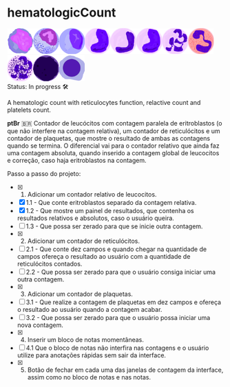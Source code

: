 # hematologicCount 
<img src="assets/img/mieloblasto.png" width='60px'><img src="assets/img/promielo.png" width='60px'><img src="assets/img/mielo.png" width='60px'><img src="assets/img/meta.png" width='60px'><img src="assets/img/bastao.png" width='60px'><img src="assets/img/meta.png" width='60px'><img src="assets/img/seg.png" width='60px'><img src="assets/img/eos.png" width='60px'><img src="assets/img/bas.png" width='60px'><img src="assets/img/linTip.png" width='60px'><img src="assets/img/eritro.png" width='60px'><br>
Status: In progress 🛠️
<p>A hematologic count with reticulocytes function, relactive count and platelets count. </p>

**ptBr** 🇧🇷
Contador de leucócitos com contagem paralela de eritroblastos (o que não interfere na contagem relativa), um contador de reticulócitos e um contador de plaquetas, que mostre o resultado de ambas as contagens quando se termina. O diferencial vai para o contador relativo que ainda faz uma contagem absoluta, quando inserido a contagem global de leucocitos e correção, caso haja eritroblastos na contagem.

Passo a passo do projeto:

- [x] 1. Adicionar um contador relativo de leucocitos.
- [x] 1.1 - Que conte eritroblastos separado da contagem relativa.
- [x] 1.2 - Que mostre um painel de resultados, que contenha os resultados relativos e absolutos, caso o usuário queira.
- [ ] 1.3 - Que possa ser zerado para que se inicie outra contagem.
- [x] 2. Adicionar um contador de reticulócitos.
- [ ] 2.1 - Que conte dez campos e quando chegar na quantidade de campos ofereça o resultado ao usuário com a quantidade de reticulócitos contados.
- [ ] 2.2 - Que possa ser zerado para que o usuário consiga iniciar uma outra contagem.
- [x] 3. Adicionar um contador de plaquetas.
- [ ] 3.1 - Que realize a contagem de plaquetas em dez campos e ofereça o resultado ao usuário quando a contagem acabar.
- [ ] 3.2 - Que possa ser zerado para que o usuário possa iniciar uma nova contagem.
- [x] 4. Inserir um bloco de notas momentâneas.
- [ ] 4.1 Que o bloco de notas não interfira nas contagens e o usuário utilize para anotações rápidas sem sair da interface.
- [x] 5. Botão de fechar em cada uma das janelas de contagem da interface, assim como no bloco de notas e nas notas.

